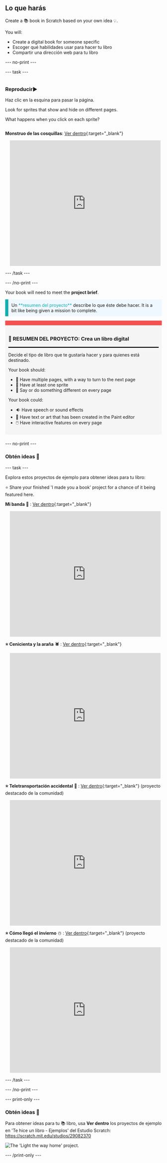 ## Lo que harás

Create a 📚 book in Scratch based on your own idea 💡.

You will:

+ Create a digital book for someone specific
+ Escoger qué habilidades usar para hacer tu libro
+ Compartir una dirección web para tu libro

--- no-print ---

--- task ---

<div style="display: flex; flex-wrap: wrap">
<div style="flex-basis: 200px; flex-grow: 1">

### Reproducir▶️ 

Haz clic en la esquina para pasar la página.

Look for sprites that show and hide on different pages.
  
What happens when you click on each sprite?

</div>
<div>
  
**Monstruo de las cosquillas**: [Ver dentro](https://scratch.mit.edu/projects/500189097/editor){:target="_blank"}
<div class="scratch-preview" style="margin-left: 15px;">
  <iframe allowtransparency="true" width="485" height="402" src="https://scratch.mit.edu/projects/embed/500189097/?autostart=false" frameborder="0"></iframe>
</div>

</div>
</div>

--- /task ---

--- /no-print ---

Your book will need to meet the **project brief**.

<p style="border-left: solid; border-width:10px; border-color: #0faeb0; background-color: aliceblue; padding: 10px;">
Un <span style="color: #0faeb0">**resumen del proyecto**</span> describe lo que éste debe hacer. It is a bit like being given a mission to complete.
</p>

<div style="border-top: 15px solid #f3524f; background-color: whitesmoke; margin-bottom: 20px; padding: 10px;">

### 🎯 RESUMEN DEL PROYECTO: Crea un **libro digital**
<hr style="border-top: 2px solid black;">

Decide el tipo de libro que te gustaría hacer y para quienes está destinado. 

Your book should:
+ 📃 Have multiple pages, with a way to turn to the next page
+ 🐢 Have at least one sprite
+ 💬 Say or do something different on every page

Your book could:
+ 🔉 Have speech or sound effects 
+ 🎨 Have text or art that has been created in the Paint editor
+ 🖱️ Have interactive features on every page
</div>

--- no-print ---

### Obtén ideas 💭

--- task ---

Explora estos proyectos de ejemplo para obtener ideas para tu libro:

⭐ Share your finished 'I made you a book' project for a chance of it being featured here.

**Mi banda** 🎸 : [Ver dentro](https://scratch.mit.edu/projects/724148783/editor){:target="_blank"}
<div class="scratch-preview" style="margin-left: 15px;">
  <iframe allowtransparency="true" width="485" height="402" src="https://scratch.mit.edu/projects/embed/724148783/?autostart=false" frameborder="0"></iframe>
</div>

**⭐ Cenicienta y la araña** 🕷️ : [Ver dentro](https://scratch.mit.edu/projects/799448516/editor){:target="_blank"}
<div class="scratch-preview" style="margin-left: 15px;">
  <iframe allowtransparency="true" width="485" height="402" src="https://scratch.mit.edu/projects/embed/799448516/?autostart=false" frameborder="0"></iframe>
</div>

**⭐ Teletransportación accidental** 🚀 : [Ver dentro](https://scratch.mit.edu/projects/793833913/editor){:target="_blank"} (proyecto destacado de la comunidad)
<div class="scratch-preview" style="margin-left: 15px;">
  <iframe allowtransparency="true" width="485" height="402" src="https://scratch.mit.edu/projects/embed/793833913/?autostart=false" frameborder="0"></iframe>
</div>

**⭐ Cómo llegó el invierno** ☃️ : [Ver dentro](https://scratch.mit.edu/projects/707648744/editor){:target="_blank"} (proyecto destacado de la comunidad)
<div class="scratch-preview" style="margin-left: 15px;">
  <iframe allowtransparency="true" width="485" height="402" src="https://scratch.mit.edu/projects/embed/707648744/?autostart=false" frameborder="0"></iframe>
</div>

--- /task ---

--- /no-print ---

--- print-only ---

### Obtén ideas 💭

Para obtener ideas para tu 📚 libro, usa **Ver dentro** los proyectos de ejemplo en 'Te hice un libro - Ejemplos' del Estudio Scratch: https://scratch.mit.edu/studios/29082370

![The 'Light the way home' project.](images/showcase_static.png)

--- /print-only ---


